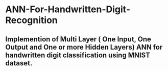 # ANN-For-Handwritten-Digit-Recognition
## Implemention of Multi Layer ( One Input, One Output and One or more Hidden Layers) ANN for handwritten digit classification using MNIST dataset.

